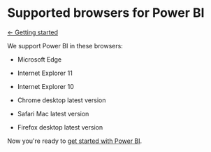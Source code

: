 <properties 
   pageTitle="Supported browsers for Power BI"
   description="Supported browsers for Power BI"
   services="powerbi" 
   documentationCenter="" 
   authors="jastru" 
   manager="mblythe" 
   editor=""
   tags=""/>
 
<tags
   ms.service="powerbi"
   ms.devlang="NA"
   ms.topic="article"
   ms.tgt_pltfrm="NA"
   ms.workload="powerbi"
   ms.date="10/15/2015"
   ms.author="jastru"/>

# Supported browsers for Power BI  
[← Getting started](https://support.powerbi.com/knowledgebase/topics/63037-getting-started)

We support Power BI in these browsers:

-   Microsoft Edge

-   Internet Explorer 11

-   Internet Explorer 10

-   Chrome desktop latest version

-   Safari Mac latest version

-   Firefox desktop latest version

Now you're ready to [get started with Power BI](http://support.powerbi.com/knowledgebase/articles/430814-get-started-with-power-bi).  